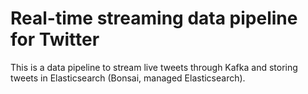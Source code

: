 # Real-time streaming data pipeline for Twitter

This is a data pipeline to stream live tweets through Kafka and storing tweets in Elasticsearch (Bonsai, managed Elasticsearch).
